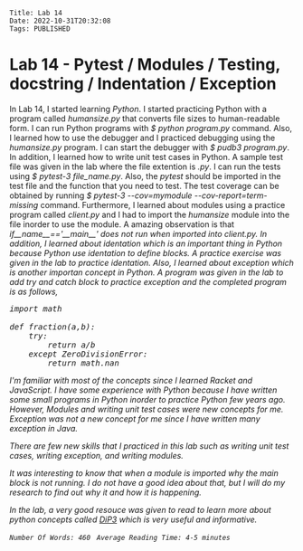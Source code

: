     Title: Lab 14
    Date: 2022-10-31T20:32:08
    Tags: PUBLISHED

Lab 14 - Pytest / Modules / Testing, docstring / Indentation / Exception
==========================================================================

<p>
In Lab 14, I started learning <i>Python</i>. I started practicing Python with a program called <i>humansize.py</i> that converts file sizes to human-readable form. I can run Python programs with <i>$ python program.py</i> command. Also, I learned how to use the debugger and I practiced debugging using the <i>humansize.py</i> program. I can start the debugger with <i>$ pudb3 program.py</i>. In addition, I learned how to write unit test cases in Python. A sample test file was given in the lab where the file extention is <i>.py</i>. I can run the tests using <i>$ pytest-3 file_name.py</i>. Also, the <i>pytest</i> should be imported in the test file and the function that you need to test. The test coverage can be obtained by running <i>$ pytest-3 --cov=mymodule --cov-report=term-missing</i> command. Furthermore, I learned about modules using a practice program called <i>client.py</i> and I had to import the <i>humansize</i> module into the file inorder to use the module. A amazing observation is that <i>if__name__=='__main__' does not run when imported into client.py. In addition, I learned about identation which is an important thing in Python because Python use identation to define blocks. A practice exercise was given in the lab to practice identation. Also, I learned about exception which is another importan concept in Python. A program was given in the lab to add try and catch block to practice exception and the completed program is as follows,
</p>

<pre>
import math

def fraction(a,b):
	try:
		return a/b
	except ZeroDivisionError:
		return math.nan
</pre>

<p>
I'm familiar with most of the concepts since I learned Racket and JavaScript. I have some experience with Python because I have written some small programs in Python inorder to practice Python few years ago. However, Modules and writing unit test cases were new concepts for me. Exception was not a new concept for me since I have written many exception in Java.
</p>
<p>
There are few new skills that I practiced in this lab such as writing unit test cases, writing exception, and writing modules.
</p>
<p>
It was interesting to know that when a module is imported why the main block is not running. I do not have a good idea about that, but I will do my research to find out why it and how it is happening.
</p>
<p>
In the lab, a very good resouce was given to read to learn more about python concepts called <a href="http://www.cs.unb.ca/~bremner/teaching/cs2613/books/diveintopython3/your-first-python-program.html#divingin">DiP3</a> which is very useful and informative.
</p>

```Number Of Words: 460 ```
```Average Reading Time: 4-5 minutes```
<!-- more -->

